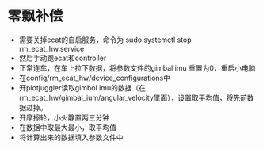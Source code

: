 # 零飘补偿

- 需要关掉ecat的自启服务，命令为 sudo systemctl stop rm_ecat_hw.service
- 然后手动跑ecat和controller
- 正常连车，在车上拉下数据，将参数文件的gimbal imu 重置为0，重启小电脑
- 在config/rm_ecat_hw/device_configurations中
- 开plotjuggler读取gimbol imu的数据（在rm_ecat_hw/gimbal_ium/angular_velocity里面），设置取平均值，将先前数据过掉。
- 开摩擦轮，小火静置两三分钟
- 在数据中取最大最小，取平均值
- 将计算出来的数据填入参数文件中


